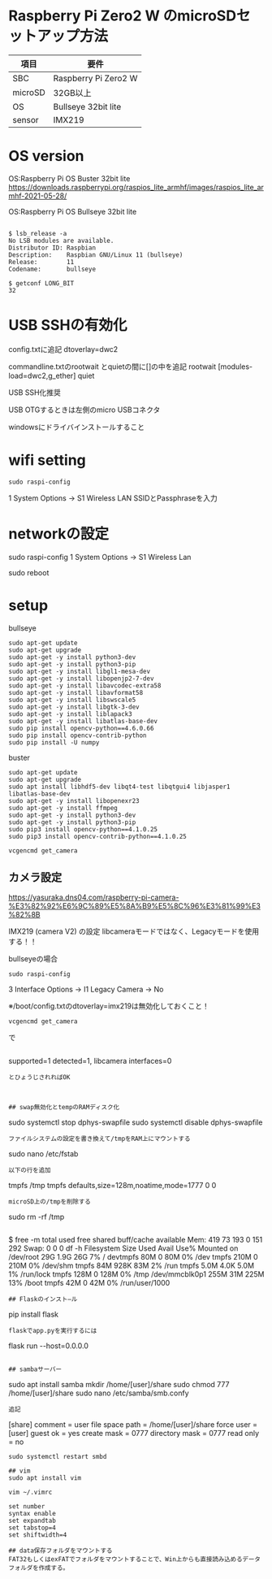 # Raspberry Pi Zero2 W のmicroSDセットアップ方法

|項目|要件|
|-|-|
|SBC|Raspberry Pi Zero2 W|
|microSD|32GB以上|
|OS|Bullseye 32bit lite|
|sensor|IMX219|

# OS version

OS:Raspberry Pi OS Buster 32bit lite
https://downloads.raspberrypi.org/raspios_lite_armhf/images/raspios_lite_armhf-2021-05-28/





OS:Raspberry Pi OS Bullseye 32bit lite

```

$ lsb_release -a
No LSB modules are available.
Distributor ID: Raspbian
Description:    Raspbian GNU/Linux 11 (bullseye)
Release:        11
Codename:       bullseye

$ getconf LONG_BIT
32
```

# USB SSHの有効化
config.txtに追記
dtoverlay=dwc2

commandline.txtのrootwait とquietの間に[]の中を追記
rootwait [modules-load=dwc2,g_ether] quiet



USB SSH化推奨

USB OTGするときは左側のmicro USBコネクタ

windowsにドライバインストールすること

# wifi setting
```
sudo raspi-config
```
1 System Options -> S1 Wireless LAN
SSIDとPassphraseを入力

# networkの設定
sudo raspi-config
 1 System Options -> S1 Wireless Lan

sudo reboot


# setup

bullseye
```
sudo apt-get update
sudo apt-get upgrade
sudo apt-get -y install python3-dev
sudo apt-get -y install python3-pip
sudo apt-get -y install libgl1-mesa-dev
sudo apt-get -y install libopenjp2-7-dev 
sudo apt-get -y install libavcodec-extra58 
sudo apt-get -y install libavformat58 
sudo apt-get -y install libswscale5 
sudo apt-get -y install libgtk-3-dev 
sudo apt-get -y install liblapack3 
sudo apt-get -y install libatlas-base-dev
sudo pip install opencv-python==4.6.0.66
sudo pip install opencv-contrib-python
sudo pip install -U numpy
```

buster
```
sudo apt-get update
sudo apt-get upgrade
sudo apt install libhdf5-dev libqt4-test libqtgui4 libjasper1 libatlas-base-dev
sudo apt-get -y install libopenexr23
sudo apt-get -y install ffmpeg
sudo apt-get -y install python3-dev
sudo apt-get -y install python3-pip
sudo pip3 install opencv-python==4.1.0.25
sudo pip3 install opencv-contrib-python==4.1.0.25
```
```
vcgencmd get_camera
```

## カメラ設定
https://yasuraka.dns04.com/raspberry-pi-camera-%E3%82%92%E6%9C%89%E5%8A%B9%E5%8C%96%E3%81%99%E3%82%8B

IMX219 (camera V2) の設定
libcameraモードではなく、Legacyモードを使用する！！

bullseyeの場合
```
sudo raspi-config
```
3 Interface Options -> I1 Legacy Camera -> No

※/boot/config.txtのdtoverlay=imx219は無効化しておくこと！

```
vcgencmd get_camera
```
で
```
```
supported=1 detected=1, libcamera interfaces=0
```
とひょうじされればOK



## swap無効化とtempのRAMディスク化
```
sudo systemctl stop dphys-swapfile
sudo systemctl disable dphys-swapfile
```
ファイルシステムの設定を書き換えて/tmpをRAM上にマウントする
```
sudo nano /etc/fstab
```
以下の行を追加
```
tmpfs /tmp tmpfs defaults,size=128m,noatime,mode=1777 0 0
```
microSD上の/tmpを削除する
```
sudo rm -rf /tmp
```
```
$ free -m
               total        used        free      shared  buff/cache   available
Mem:             419          73         193           0         151         292
Swap:              0           0           0
df -h
Filesystem      Size  Used Avail Use% Mounted on
/dev/root        29G  1.9G   26G   7% /
devtmpfs         80M     0   80M   0% /dev
tmpfs           210M     0  210M   0% /dev/shm
tmpfs            84M  928K   83M   2% /run
tmpfs           5.0M  4.0K  5.0M   1% /run/lock
tmpfs           128M     0  128M   0% /tmp
/dev/mmcblk0p1  255M   31M  225M  13% /boot
tmpfs            42M     0   42M   0% /run/user/1000
```
## Flaskのインスト―ル
```
pip install flask
```
flaskでapp.pyを実行するには
```
flask run --host=0.0.0.0
```

## sambaサーバー
```
sudo apt install samba
mkdir /home/[user]/share
sudo chmod 777 /home/[user]/share
sudo nano /etc/samba/smb.confy
```
追記
```
[share]
   comment = user file space
   path = /home/[user]/share
   force user = [user]
   guest ok = yes
   create mask = 0777
   directory mask = 0777
   read only = no

```
sudo systemctl restart smbd

## vim
sudo apt install vim

vim ~/.vimrc

set number
syntax enable
set expandtab
set tabstop=4
set shiftwidth=4

## data保存フォルダをマウントする
FAT32もしくはexFATでフォルダをマウントすることで、Win上からも直接読み込めるデータフォルダを作成する。
